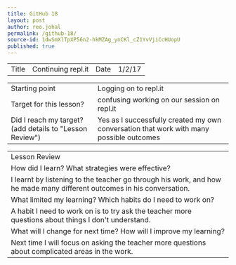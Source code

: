 ```yaml
---
title: GitHub 18
layout: post
author: reo.johal
permalink: /github-18/
source-id: 1dwSmXlTpXP56n2-hkMZAg_ynCKl_cZ1YvVjiCcHUopU
published: true
---
```

<table>
  <tr>
    <td>Title</td>
    <td>Continuing repl.it</td>
    <td>Date</td>
    <td>1/2/17</td>
  </tr>
</table>


<table>
  <tr>
    <td>Starting point</td>
    <td>Logging on to repl.it</td>
  </tr>
  <tr>
    <td>Target for this lesson?</td>
    <td>confusing working on our session on repl.it</td>
  </tr>
  <tr>
    <td>Did I reach my target? 
(add details to "Lesson Review")</td>
    <td>Yes as I successfully created my own conversation that work with many possible outcomes</td>
  </tr>
</table>


<table>
  <tr>
    <td>Lesson Review</td>
  </tr>
  <tr>
    <td>How did I learn? What strategies were effective? </td>
  </tr>
  <tr>
    <td>I learnt by listening to the teacher go through his work, and how he made many different outcomes in his conversation.</td>
  </tr>
  <tr>
    <td>What limited my learning? Which habits do I need to work on? </td>
  </tr>
  <tr>
    <td>A habit I need to work on is to try ask the teacher more questions about things I don't understand.


</td>
  </tr>
  <tr>
    <td>What will I change for next time? How will I improve my learning?</td>
  </tr>
  <tr>
    <td>Next time I will focus on asking the teacher more questions about complicated areas in the work.</td>
  </tr>
</table>


